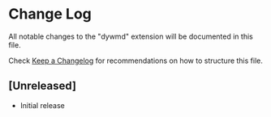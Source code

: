 # Change Log

All notable changes to the "dywmd" extension will be documented in this file.

Check [Keep a Changelog](http://keepachangelog.com/) for recommendations on how to structure this file.

## [Unreleased]

- Initial release
